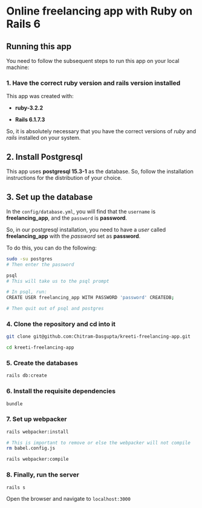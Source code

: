 # Online freelancing app with Ruby on Rails 6

## Running this app

You need to follow the subsequent steps to run this app on your local machine:

### 1. Have the correct ruby version and rails version installed

This app was created with:

* **ruby-3.2.2**

* **Rails 6.1.7.3**

So, it is absolutely necessary that you have the correct versions of *ruby* and
*rails* installed on your system.

## 2. Install Postgresql

This app uses **postgresql 15.3-1** as the database. So, follow the installation
instructions for the distribution of your choice.

## 3. Set up the database

In the `config/database.yml`, you will find that the `username` is
**freelancing_app**, and the `password` is **password**.

So, in our postgresql installation, you need to have a *user* called
**freelancing_app** with the *password* set as **password**.

To do this, you can do the following:

```sh
sudo -su postgres
# Then enter the password

psql
# This will take us to the psql prompt

# In psql, run:
CREATE USER freelancing_app WITH PASSWORD 'password' CREATEDB;

# Then quit out of psql and postgres
```

### 4. Clone the repository and cd into it

```sh
git clone git@github.com:Chitram-Dasgupta/kreeti-freelancing-app.git

cd kreeti-freelancing-app
```

### 5. Create the databases

```sh
rails db:create
```

### 6. Install the requisite dependencies

```sh
bundle
```

### 7. Set up webpacker

```sh
rails webpacker:install

# This is important to remove or else the webpacker will not compile
rm babel.config.js

rails webpacker:compile
```

### 8. Finally, run the server

```sh
rails s
```

Open the browser and navigate to `localhost:3000`
